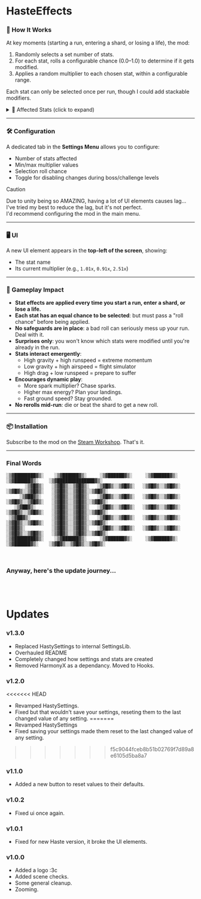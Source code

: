 ﻿# HasteEffects

### 🧐 How It Works

At key moments (starting a run, entering a shard, or losing a life), the mod:
1. Randomly selects a set number of stats.
2. For each stat, rolls a configurable chance (0.0–1.0) to determine if it gets modified.
3. Applies a random multiplier to each chosen stat, within a configurable range.

Each stat can only be selected once per run, though I could add stackable modifiers.

<details>
<summary>🎯 Affected Stats (click to expand)</summary>

- Max Health  
- Run Speed  
- Air Speed  
- Turn Speed  
- Drag  
- Gravity  
- Fast Fall  
- Dashes  
- Boost  
- Luck  
- Max Energy  
- Spark Multiplier  
- Energy Gain  
- Damage Multiplier  
- Pickup Range  

</details>

---
<!--------------------------------------------------------------------------------------->

### 🛠️ Configuration

A dedicated tab in the **Settings Menu** allows you to configure:
- Number of stats affected
- Min/max multiplier values
- Selection roll chance
- Toggle for disabling changes during boss/challenge levels

> [!CAUTION]
> Due to unity being so AMAZING, having a lot of UI elements causes lag...<br/>
> I've tried my best to reduce the lag, but it's not perfect.<br/>
I'd recommend configuring the mod in the main menu.

---
<!--------------------------------------------------------------------------------------->

### 🖥️ UI

A new UI element appears in the **top-left of the screen**, showing:
- The stat name
- Its current multiplier (e.g., `1.01x`, `0.91x`, `2.51x`)

---
<!--------------------------------------------------------------------------------------->

### 🎲 Gameplay Impact

- **Stat effects are applied every time you start a run, enter a shard, or lose a life.**
- **Each stat has an equal chance to be selected**: but must pass a "roll chance" before being applied.
- **No safeguards are in place**: a bad roll can seriously mess up your run. Deal with it.
- **Surprises only**: you won't know which stats were modified until you're already in the run.
- **Stats interact emergently**:
  - High gravity + high runspeed = extreme momentum
  - Low gravity + high airspeed = flight simulator
  - High drag + low runspeed = prepare to suffer
- **Encourages dynamic play**:
  - More spark multiplier? Chase sparks.
  - Higher max energy? Plan your landings.
  - Fast ground speed? Stay grounded.
- **No rerolls mid-run**: die or beat the shard to get a new roll.

---
<!--------------------------------------------------------------------------------------->

### 📦 Installation

Subscribe to the mod on the [Steam Workshop](https://steamcommunity.com/sharedfiles/filedetails/?id=3461609248). That's it.

---
<!--------------------------------------------------------------------------------------->

### Final Words
```
░▒▓████████▓▒░    ░▒▓██████▓▒░     ░▒▓██████▓▒░     ░▒▓██████▓▒░     ░▒▓██████▓▒░    ░▒▓██████████████▓▒░  
       ░▒▓█▓▒░   ░▒▓█▓▒░░▒▓█▓▒░   ░▒▓█▓▒░░▒▓█▓▒░   ░▒▓█▓▒░░▒▓█▓▒░   ░▒▓█▓▒░░▒▓█▓▒░   ░▒▓█▓▒░░▒▓█▓▒░░▒▓█▓▒░ 
     ░▒▓██▓▒░    ░▒▓█▓▒░░▒▓█▓▒░   ░▒▓█▓▒░░▒▓█▓▒░   ░▒▓█▓▒░░▒▓█▓▒░   ░▒▓█▓▒░░▒▓█▓▒░   ░▒▓█▓▒░░▒▓█▓▒░░▒▓█▓▒░ 
   ░▒▓██▓▒░      ░▒▓█▓▒░░▒▓█▓▒░   ░▒▓█▓▒░░▒▓█▓▒░   ░▒▓█▓▒░░▒▓█▓▒░   ░▒▓█▓▒░░▒▓█▓▒░   ░▒▓█▓▒░░▒▓█▓▒░░▒▓█▓▒░ 
 ░▒▓██▓▒░        ░▒▓█▓▒░░▒▓█▓▒░   ░▒▓█▓▒░░▒▓█▓▒░   ░▒▓█▓▒░░▒▓█▓▒░   ░▒▓█▓▒░░▒▓█▓▒░   ░▒▓█▓▒░░▒▓█▓▒░░▒▓█▓▒░ 
░▒▓█▓▒░          ░▒▓█▓▒░░▒▓█▓▒░   ░▒▓█▓▒░░▒▓█▓▒░   ░▒▓█▓▒░░▒▓█▓▒░   ░▒▓█▓▒░░▒▓█▓▒░   ░▒▓█▓▒░░▒▓█▓▒░░▒▓█▓▒░ 
░▒▓████████▓▒░    ░▒▓██████▓▒░     ░▒▓██████▓▒░     ░▒▓██████▓▒░     ░▒▓██████▓▒░    ░▒▓█▓▒░░▒▓█▓▒░░▒▓█▓▒░ 
```

</br>
<h3>Anyway, here's the update journey...</h3></br>
</br>

# Updates

### v1.3.0
- Replaced HastySettings to internal SettingsLib.
- Overhauled README
- Completely changed how settings and stats are created
- Removed HarmonyX as a dependancy. Moved to Hooks.

### v1.2.0
<<<<<<< HEAD
- Revamped HastySettings.
- Fixed but that wouldn't save your settings, reseting them to the last changed value of any setting.
=======
- Revamped HastySettings
- Fixed saving your settings made them reset to the last changed value of any setting.
>>>>>>> f5c9044fceb8b51b02769f7d89a8e6105d5ba8a7

### v1.1.0
- Added a new button to reset values to their defaults.

### v1.0.2
- Fixed ui once again.

### v1.0.1
- Fixed for new Haste version, it broke the UI elements.

### v1.0.0
- Added a logo :3c
- Added scene checks.
- Some general cleanup.
- Zooming.
